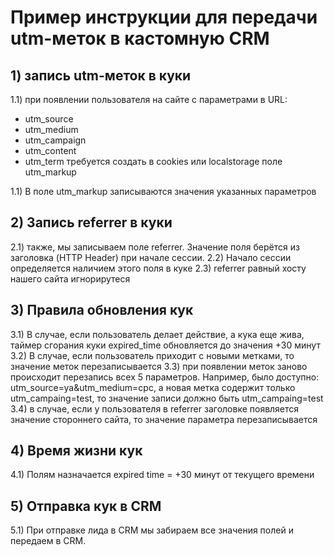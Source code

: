 # Пример инструкции для передачи utm-меток в кастомную CRM 

## 1) запись utm-меток в куки 
1.1) при появлении пользователя на сайте с параметрами в URL: 
- utm_source
- utm_medium
- utm_campaign
- utm_content
- utm_term
требуется создать в cookies или localstorage поле utm_markup

1.1) В поле utm_markup записываются значения указанных параметров

## 2) Запись referrer в куки
2.1) также, мы записываем поле referrer. Значение поля берётся из заголовка (HTTP Header) при начале сессии. 
2.2) Начало сессии определяется наличием этого поля в куке
2.3) referrer равный хосту нашего сайта игнорирутеся

## 3) Правила обновления кук
3.1) В случае, если пользователь делает действие, а кука еще жива, таймер сгорания куки expired_time обновляется до значения +30 минут
3.2) В случае, если пользователь приходит с новыми метками, то значение меток перезаписывается
3.3) при появлении меток заново происходит перезапись всех 5 параметров. Например, было доступно: utm_source=ya&utm_medium=cpc, а новая метка содержит только utm_campaing=test, то значение записи должно быть utm_campaing=test
3.4) в случае, если у пользователя в referrer заголовке появляется значение стороннего сайта, то значение параметра перезаписывается

## 4) Время жизни кук
4.1) Полям назначается expired time = +30 минут от текущего времени

## 5) Отправка кук в CRM 
5.1) При отправке лида в CRM мы забираем все значения полей и передаем в CRM.

